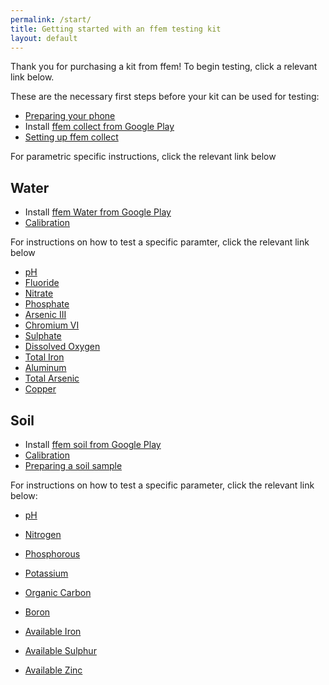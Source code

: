 ```yaml
---
permalink: /start/
title: Getting started with an ffem testing kit
layout: default
---
```


Thank you for purchasing a kit from ffem! To begin testing, click a relevant link below.

These are the necessary first steps before your kit can be used for testing:

* [Preparing your phone](https://github.com/foundation-for-environmental-monitoring/Documentation/wiki/Phone-Preparation)
* Install [ffem collect from Google Play](https://play.google.com/store/apps/details?id=io.ffem.collect)
* [Setting up ffem collect](https://github.com/foundation-for-environmental-monitoring/Documentation/wiki/Surveying---using-the-dashboard)

For parametric specific instructions, click the relevant link below

## Water
* Install [ffem Water from Google Play](https://play.google.com/store/apps/details?id=io.ffem.water)
* [Calibration](https://github.com/foundation-for-environmental-monitoring/Documentation/wiki/Calibration)

For instructions on how to test a specific paramter, click the relevant link below

* [pH](https://github.com/foundation-for-environmental-monitoring/Documentation/wiki/Water--pH)
* [Fluoride](https://github.com/foundation-for-environmental-monitoring/Documentation/wiki/Fluoride)
* [Nitrate](https://github.com/foundation-for-environmental-monitoring/Documentation/wiki/Nitrate)
* [Phosphate](https://github.com/foundation-for-environmental-monitoring/Documentation/wiki/Phosphate)
* [Arsenic III](https://github.com/foundation-for-environmental-monitoring/Documentation/wiki/Arsenic)
* [Chromium VI](https://github.com/foundation-for-environmental-monitoring/Documentation/wiki/Chromium)
* [Sulphate](https://github.com/foundation-for-environmental-monitoring/Documentation/wiki/Sulphate)
* [Dissolved Oxygen](https://github.com/foundation-for-environmental-monitoring/Documentation/wiki/Dissolved-Oxygen)
* [Total Iron](https://github.com/foundation-for-environmental-monitoring/Documentation/wiki/Iron)
* [Aluminum](https://github.com/foundation-for-environmental-monitoring/Documentation/wiki/Aluminium)
* [Total Arsenic](https://github.com/foundation-for-environmental-monitoring/Documentation/wiki/Total-Arsenic)
* [Copper](https://github.com/foundation-for-environmental-monitoring/Documentation/wiki/Copper)

## Soil
* Install [ffem soil from Google Play](https://play.google.com/store/apps/details?id=io.ffem.soil)
* [Calibration](https://github.com/foundation-for-environmental-monitoring/Documentation/wiki/Calibration)
* [Preparing a soil sample](https://github.com/foundation-for-environmental-monitoring/Documentation/wiki/Extraction)

For instructions on how to test a specific parameter, click the relevant link below:

* [pH](https://github.com/foundation-for-environmental-monitoring/Documentation/wiki/Soil--pH)
* [Nitrogen](https://github.com/foundation-for-environmental-monitoring/Documentation/wiki/Nitrogen)
* [Phosphorous](https://github.com/foundation-for-environmental-monitoring/Documentation/wiki/Phosphorous)
* [Potassium](https://github.com/foundation-for-environmental-monitoring/Documentation/wiki/Potassium)

* [Organic Carbon](https://github.com/foundation-for-environmental-monitoring/Documentation/wiki/Organic-Carbon)
* [Boron](https://github.com/foundation-for-environmental-monitoring/Documentation/wiki/Boron-(Soil))
* [Available Iron](https://github.com/foundation-for-environmental-monitoring/Documentation/wiki/Available-Iron)
* [Available Sulphur](https://github.com/foundation-for-environmental-monitoring/Documentation/wiki/Available-Sulphur)
* [Available Zinc](https://github.com/foundation-for-environmental-monitoring/Documentation/wiki/Available-Zinc)



